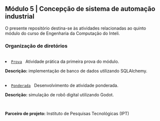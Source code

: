 <h2>Módulo 5 | Concepção de sistema de automação industrial</h2>

<p>O presente repositório destina-se às atividades relacionadas ao quinto módulo do curso de Engenharia da Computação do Inteli.</p>

<h3>Organização de diretórios</h3><br>

<li><a href="https://github.com/Pablo-RLV/Inteli-M5-T2/tree/main/Prova"><code>Prova</code></a>&nbsp;&nbsp;&nbsp;Atividade prática da primeira prova do módulo.<br>
  <p><b>Descrição:</b> implementação de banco de dados utilizando SQLAlchemy.</p>
<br>

<li><a href="https://github.com/Pablo-RLV/Inteli-M5-T2/tree/main/Ponderada"><code>Ponderada</code></a>&nbsp;&nbsp;&nbsp;Desenvolvimento de atividade ponderada.<br>
  <p><b>Descrição:</b> simulação de robô digital utilizando Godot.</p>
<br>

**Parceiro de projeto:** Instituto de Pesquisas Tecnológicas (IPT)
